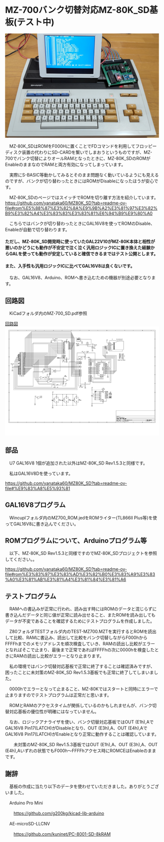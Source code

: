 # MZ-700バンク切替対応MZ-80K_SD基板(テスト中)

![MZ-700_SD](https://github.com/yanataka60/MZ-700_SD/blob/main/JPEG/MZ-700_SD_1.JPG)

　MZ-80K_SDはROMをF000Hに置くことでFDコマンドを利用してフロッピーディスク装置の代わりにSD-CARDを繋いでしまおうというものですが、MZ-700でバンク切替によりオールRAMとなったときに、MZ-80K_SDのROMがEnableのままなのでRAMと両方有効になってしまっています。

　実際にS-BASIC等動かしてみるとそのまま問題なく動いているようにも見えるのですが、バンクが切り替わったときにはROMがDisableになったほうが安心です。

　MZ-80K_SDのページではスイッチでROMを切り離す方法を紹介しています。
https://github.com/yanataka60/MZ80K_SD?tab=readme-ov-file#rom%E5%88%87%E3%82%8A%E9%9B%A2%E3%81%97%E3%82%B9%E3%82%A4%E3%83%83%E3%83%81%E6%94%B9%E9%80%A0

　こちらではバンクが切り替わったときにGAL16V8を使ってROMのDisable、Enableが自動で切り替わります。

####  ただし、MZ-80K_SD開発時に使っていたGAL22V10がMZ-80K本体と相性が悪いのかどうにも動作が不安定で泣く泣く汎用ロジックICに置き換えた経験からGALを使っても動作が安定していると確信できるまではテスト公開とします。

####  また、入手性も汎用ロジックICに比べてGAL16V8は良くないです。

　なお、GAL16V8、Arduino、ROMへ書き込むための機器が別途必要となります。

## 回路図
　KiCadフォルダ内のMZ-700_SD.pdf参照

[回路図](https://github.com/yanataka60/MZ-700_SD/blob/main/KiCad/MZ700_SD.pdf)
![回路図](https://github.com/yanataka60/MZ-700_SD/blob/main/KiCad/MZ700_SD_1.jpg)

## 部品
　U7 GAL16V8 1個が追加された以外はMZ-80K_SD Rev1.5.3と同様です。

　私はGAL16V8Dを使っています。

https://github.com/yanataka60/MZ80K_SD?tab=readme-ov-file#%E9%83%A8%E5%93%81

## GAL16V8プログラム
　Wincuplフォルダ内のMZ700_ROM.jedをROMライター(TL866II Plus等)を使ってGAL16V8に書き込んでください。

## ROMプログラムについて、Arduinoプログラム等
　以下、MZ-80K_SD Rev1.5.3と同様ですのでMZ-80K_SDプロジェクトを参照してください。。

https://github.com/yanataka60/MZ80K_SD?tab=readme-ov-file#rom%E3%83%97%E3%83%AD%E3%82%B0%E3%83%A9%E3%83%A0%E3%81%AB%E3%81%A4%E3%81%84%E3%81%A6

## テストプログラム
　RAMへの書込みが正常に行われ、読み出す時にはROMのデータと混じらずに書き込んだデータと同じ値が正常に読み出せること、またROMを読み出してもデータが不変であることを確認するためにテストプログラムを作成しました。

　Z80フォルダTESTフォルダ内のTEST-MZ700.MZTを実行するとROMを読出して比較、RAMに書込み、読出して比較をバンク切替しながらF000hからFFFFhまでのメモリアドレスを順次検査していき、RAMの読出し比較がエラーとなればそこで止まり、最後まで正常であればFFFFhの次に0000hを検査したときにRAMの読出し比較がエラーとなり止まります。

　私の環境ではバンク切替対応基板で正常に終了することは確認済みですが、困ったことに未対策のMZ-80K_SD Rev1.5.3基板でも正常に終了してしまいました。

　0000hでエラーとなって止まること、MZ-80Kではスタートと同時にエラーで止まりますのでテストプログラムは正常だと思います。

　ROMとRAMのアクセスタイムが関係しているのかもしれませんが、バンク切替対応基板の優位性が明確にはなっていません。

　なお、ロジックアナライザを使い、バンク切替対応基板ではOUT (E1h),AでGAL16V8 Pin17(LATCH)がDisableとなり、OUT (E3h),A、OUT (E4h),AでGAL16V8 Pin17(LATCH)がEnableとなり正常に動作することは確認しています。

　　未対策のMZ-80K_SD Rev1.5.3基板ではOUT (E1h),A、OUT (E3h),A、OUT (E4h),Aいずれの状態でもF000h～FFFFhアクセス時にROMCEはEnableのままです。

## 謝辞
　基板の作成に当たり以下のデータを使わせていただきました。ありがとうございました。

　Arduino Pro Mini

　　https://github.com/g200kg/kicad-lib-arduino

　AE-microSD-LLCNV

　　https://github.com/kuninet/PC-8001-SD-8kRAM

